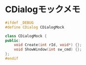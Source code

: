 
# CDialogモックメモ

```cpp
#ifdef _DEBUG
#define CDialog CDialogMock

class CDialogMock {
public:
	void Create(int rId, void*) {};
	void ShowWindow(int sw_cmd) {};
};
#endif
```
